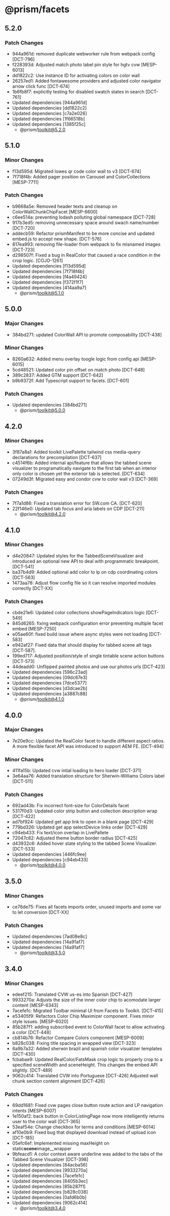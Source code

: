 # @prism/facets
 
## 5.2.0

### Patch Changes

- 944a961d: removed duplicate webworker rule from webpack config [DCT-796]
- f228393d: Adjusted match photo label pin style for hgtv cvw [MESP-6013]
- dd1822c2: Use instance ID for activating colors on color wall
- 26257ed1: Added fontawesome providers and adjusted color navigator arrow click func [DCT-674]
- 1b6fb8f7: explicitly testing for disabled swatch states in search [DCT-761]
- Updated dependencies [944a961d]
- Updated dependencies [dd1822c2]
- Updated dependencies [c7a2e026]
- Updated dependencies [1f66518b]
- Updated dependencies [1385f25c]
  - @prism/toolkit@5.2.0

## 5.1.0

### Minor Changes

- f13d595d: Migrated lowes qr code color wall to v3 [DCT-674]
- 7f718f4b: Added pager position on Carousel and ColorCollections [MESP-7711]

### Patch Changes

- b9668a5e: Removed header texts and cleanup on ColorWallChunkChipFacet [MESP-6600]
- c6ee514a: preventing lodash polluting global namespace [DCT-728]
- 917b3ed5: removing unnecessary space around swach name/number [DCT-720]
- addecb59: Refactor prismManifest to be more concise and updated embed.js to accept new shape. [DCT-576]
- 817ea993: removing file-loader from webpack to fix misnamed images [DCT-723]
- d298507f: Fixed a bug in RealColor that caused a race condition in the crop logic. [COJO-1261]
- Updated dependencies [f13d595d]
- Updated dependencies [7f718f4b]
- Updated dependencies [f4a49424]
- Updated dependencies [f372f1f7]
- Updated dependencies [414aa9a7]
  - @prism/toolkit@5.1.0

## 5.0.0

### Major Changes

- 384bd271: updated ColorWall API to promote composability [DCT-438]

### Minor Changes

- 8260a632: Added menu overlay toogle logic from config api [MESP-6015]
- 5cd48521: Updated color pin offset on match photo [DCT-648]
- 389c2837: Added GTM support [DCT-642]
- b9b9372f: Add Typescript support to facets. [DCT-601]

### Patch Changes

- Updated dependencies [384bd271]
  - @prism/toolkit@5.0.0

## 4.2.0

### Minor Changes

- 3f87a8a1: Added toolkit LivePalette tailwind css media-query declarations for precompilation [DCT-637]
- c4514f6b: Added internal api/feature that allows the tabbed scene visualizer to programatically navigate to the first tab when an interior only color is chosen yet the exterior tab is selected. [DCT-634]
- 07249d3f: Migrated easy and condor cvw to color wall v3 [DCT-369]

### Patch Changes

- 7f7a1d86: Fixed a translation error for SW.com CA. [DCT-620]
- 22f146e0: Updated tab focus and aria labels on CDP [DCT-211]
  - @prism/toolkit@4.2.0

## 4.1.0

### Minor Changes

- d4e20847: Updated styles for the TabbedSceneVisualizer and introduced an optional new API to deal with programmatic breakpoint. [DCT-541]
- ba37b4d9: Added optional add color to lp on cdp coordinating colors [DCT-563]
- 1473aa78: Adjust flow config file so it can resolve imported modules correctly [DCT-XX]

### Patch Changes

- cbde21e6: Updated color collections showPageIndicators logic [DCT-549]
- 845d6265: fixing webpack configuration error preventing multiple facet embed [MESP-7250]
- e05ae60f: fixed build issue where async styles were not loading [DCT-583]
- e942af27: Fixed data that should display for tabbed scene alt tags [DCT-587].
- 199ed717: Adjusted position/style of single tintable scene action buttons [DCT-573]
- 44deadd0: Unflipped painted photos and use our photos urls [DCT-423]
- Updated dependencies [596c23ad]
- Updated dependencies [09dc67e3]
- Updated dependencies [7dce5377]
- Updated dependencies [d3dcae2b]
- Updated dependencies [a3887c88]
  - @prism/toolkit@4.1.0

## 4.0.0

### Major Changes

- 7e20e9cc: Updated the RealColor facet to handle different aspect ratios. A more flexible facet API was introduced to support AEM FE. [DCT-494]

### Minor Changes

- 411fa15b: Updated cvw intial loading to hero loader [DCT-371]
- 3e64aa76: Added translation structure for Sherwin-Williams Colors label [DCT-511]

### Patch Changes

- 692ad43b: Fix incorrect font-size for ColorDetails facet
- 5317f0d3: Updated color strip button and collection description wrap [DCT-422]
- ad7bf924: Updated get app link to open in a blank page [DCT-429]
- 779bd326: Updated get app selectDevice links order [DCT-429]
- c94eb433: Fix text/icon overlap in LivePallete
- 72047c82: Adjusted theme button border radius [DCT-425]
- d43932c6: Added hover state styling to the tabbed Scene Visualizer. [DCT-533]
- Updated dependencies [446fc9ee]
- Updated dependencies [c94eb433]
  - @prism/toolkit@4.0.0

## 3.5.0

### Minor Changes

- ce76de75: Fixes all facets imports order, unused imports and some var to let conversion [DCT-XX]

### Patch Changes

- Updated dependencies [7ad08e8c]
- Updated dependencies [14a91af7]
- Updated dependencies [14a91af7]
  - @prism/toolkit@3.5.0

## 3.4.0

### Minor Changes

- edeef215: Translated CVW us-es into Spanish [DCT-427]
- 9933270a: Adjusts the size of the inner color chip to acomodate larger content [MESP-6343]
- 7acefe1c: Migrated Toolbar minimal UI from Facets to Toolkit. [DCT-415]
- e53405f9: Refactors Color Chip Maximizer component. Fixes minor style issues. [MESP-6020]
- 85b287f1: adding subscribed event to ColorWall facet to allow activating a color [DCT-448]
- cb814b76: Refactor Compare Colors component [MESP-6009]
- b828c038: Fixing title spacing in wrapped view [DCT-323]
- 6a9b7a32: Added sherwin brazil and spanish color visualizer templates [DCT-430]
- fcbabae9: Updated RealColor/FatsMask crop logic to properly crop to a specified sceneWidth and sceneHeight. This changes the embed API slightly. [DCT-489]
- 9062c414: Translated CVW into Portuguese [DCT-426]
  Adjusted wall chunk section content alignment [DCT-426]

### Patch Changes

- 69dd1681: Fixed cvw pages close button route action and LP navigation intents [MESP-6007]
- 1e150af2: back button in ColorListingPage now more intelligently returns user to the color wall [DCT-365]
- 53eaf54e: Change checkbox for terms and conditions [MESP-6014]
- af10e0b9: Fixed bug that displayed download instead of upload icon [DCT-185]
- 05efc6ef: Implemented missing maxHeight on static**scene**image\_\_wrapper
- 9bfeacd1: A color context aware underline was added to the tabs of the Tabbed Scene Visualizer [DCT-398]
- Updated dependencies [84acba56]
- Updated dependencies [9933270a]
- Updated dependencies [7acefe1c]
- Updated dependencies [8405b3ec]
- Updated dependencies [85b287f1]
- Updated dependencies [b828c038]
- Updated dependencies [0afd6b0b]
- Updated dependencies [9062c414]
  - @prism/toolkit@3.4.0

